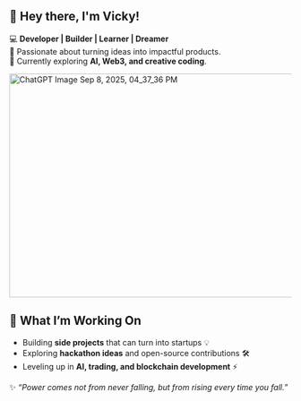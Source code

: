 ## 👋 Hey there, I'm Vicky!  

💻 **Developer | Builder | Learner | Dreamer**  
🚀 Passionate about turning ideas into impactful products.  
🌱 Currently exploring **AI, Web3, and creative coding**.  


<!--
**vicky-wick/vicky-wick** is a ✨ _special_ ✨ repository because its `README.md` (this file) appears on your GitHub profile.

Here are some ideas to get you started:

- 🔭 I’m currently working on ...
- 🌱 I’m currently learning ...
- 👯 I’m looking to collaborate on ...
- 🤔 I’m looking for help with ...
- 💬 Ask me about ...
- 📫 How to reach me: ...
- 😄 Pronouns: ...
- ⚡ Fun fact: ...
-->

<img width="600" height="400" alt="ChatGPT Image Sep 8, 2025, 04_37_36 PM" src="https://github.com/user-attachments/assets/c26e71e5-0277-45df-b918-382ad7c53696" />

## 🎯 What I’m Working On  
- Building **side projects** that can turn into startups 💡  
- Exploring **hackathon ideas** and open-source contributions 🛠️  
- Leveling up in **AI, trading, and blockchain development** ⚡  


✨ *“Power comes not from never falling, but from rising every time you fall.”*
